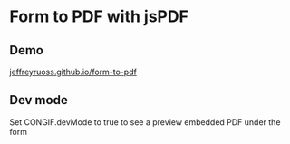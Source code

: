 # Form to PDF with jsPDF

## Demo
[jeffreyruoss.github.io/form-to-pdf](https://jeffreyruoss.github.io/form-to-pdf/)


## Dev mode
Set CONGIF.devMode to true to see a preview embedded PDF under the form
